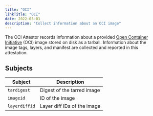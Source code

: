 ```yaml
---
title: "OCI"
linkTitle: "OCI"
date: 2022-05-01
description: "Collect information about an OCI image"
---
```


The OCI Attestor records information about a provided [Open Container Initiative](https://opencontainers.org/) (OCI) image stored on disk as a tarball.
Information about the image tags, layers, and manifest are collected and reported in this
attestation.

## Subjects

| Subject | Description |
| ------- | ----------- |
| `tardigest` | Digest of the tarred image |
| `imageid` | ID of the image |
| `layerdiffid` | Layer diff IDs of the image |
